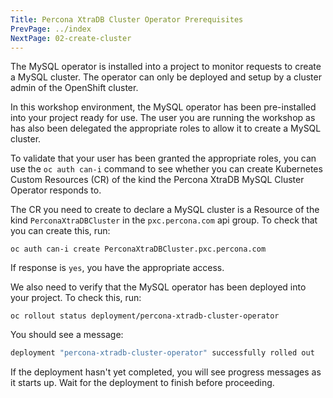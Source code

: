 ```yaml
---
Title: Percona XtraDB Cluster Operator Prerequisites
PrevPage: ../index
NextPage: 02-create-cluster
---
```


The MySQL operator is installed into a project to monitor requests to create a MySQL cluster. The operator can only be deployed and setup by a cluster admin of the OpenShift cluster.

In this workshop environment, the MySQL operator has been pre-installed into your project ready for use. The user you are running the workshop as has also been delegated the appropriate roles to allow it to create a MySQL cluster.

To validate that your user has been granted the appropriate roles, you can use the `oc auth can-i` command to see whether you can create Kubernetes Custom Resources (CR) of the kind the Percona XtraDB MySQL Cluster Operator responds to.

The CR you need to create to declare a MySQL cluster is a Resource of the kind `PerconaXtraDBCluster` in the `pxc.percona.com` api group. To check that you can create this, run:

```execute
oc auth can-i create PerconaXtraDBCluster.pxc.percona.com
```

If response is `yes`, you have the appropriate access.

We also need to verify that the MySQL operator has been deployed into your project. To check this, run:

```execute-1
oc rollout status deployment/percona-xtradb-cluster-operator
```

You should see a message:

```sh
deployment "percona-xtradb-cluster-operator" successfully rolled out
```

If the deployment hasn't yet completed, you will see progress messages as it starts up. Wait for the deployment to finish before proceeding.
